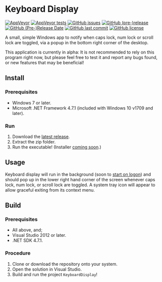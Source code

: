 # Keyboard Display
[![AppVeyor](https://img.shields.io/appveyor/ci/banksio/KeyboardDisplay.svg)](https://ci.appveyor.com/project/banksio/keyboarddisplay)
[![AppVeyor tests](https://img.shields.io/appveyor/tests/banksio/KeyboardDisplay.svg)](https://ci.appveyor.com/project/banksio/keyboarddisplay/build/tests)
[![GitHub issues](https://img.shields.io/github/issues/banksio/KeyboardDisplay.svg)](https://github.com/banksio/KeyboardDisplay/issues)
[![GitHub (pre-)release](https://img.shields.io/github/release/banksio/KeyboardDisplay/all.svg)](https://github.com/banksio/KeyboardDisplay/releases/latest)
[![GitHub (Pre-)Release Date](https://img.shields.io/github/release-date-pre/banksio/KeyboardDisplay.svg)](https://github.com/banksio/KeyboardDisplay/releases/latest)
[![GitHub last commit](https://img.shields.io/github/last-commit/banksio/KeyboardDisplay.svg)](https://github.com/banksio/KeyboardDisplay/commits)
[![GitHub license](https://img.shields.io/github/license/banksio/KeyboardDisplay.svg)](https://github.com/banksio/KeyboardDisplay)

A small, simple Windows app to notify when caps lock, num lock or scroll lock are toggled, via a popup in the bottom right corner of the desktop.

This application is currently in alpha: It is not recommended to rely on this program right now, but please feel free to test it and report any bugs found, or new features that may be beneficial!
## Install
### Prerequisites
* Windows 7 or later.
* Microsoft .NET Framework 4.7.1 (included with Windows 10 v1709 and later).
### Run
1. Download the [latest release](https://github.com/banksio/KeyboardDisplay/releases/latest).
2. Extract the zip folder.
3. Run the executable! (Installer [coming soon](https://github.com/banksio/KeyboardDisplay/issues/6).)
## Usage
Keyboard display will run in the background (soon to [start on logon](https://github.com/banksio/KeyboardDisplay/issues/7)) and should pop up in the lower right hand corner of the screen whenever caps lock, num lock, or scroll lock are toggled.
A system tray icon will appear to allow graceful exiting from its context menu.
## Build
### Prerequisites
* All above, and;
* Visual Studio 2012 or later.
* .NET SDK 4.7.1.
### Procedure
1. Clone or download the repository onto your system.
2. Open the solution in Visual Studio.
3. Build and run the project `KeyboardDisplay`!
